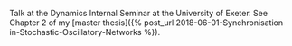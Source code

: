 ---
---
Talk at the Dynamics Internal Seminar at the University of Exeter. See Chapter 2 of my [master thesis]({% post_url 2018-06-01-Synchronisation in-Stochastic-Oscillatory-Networks %}).
